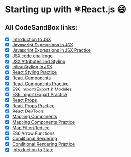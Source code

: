 # Starting up with ⚛️React.js :smile: 
## All CodeSandBox links:
- [x] [Introduction to JSX](https://codesandbox.io/s/introduction-to-jsx-forked-ijet3)
- [x] [Javascript Expressions in JSX](https://codesandbox.io/s/javascript-expressions-in-jsx-forked-5e6e1)
- [x] [Javascript Expressions in JSX Practice](https://codesandbox.io/s/javascript-expressions-in-jsx-practice-forked-2rrg4)
- [x] [JSX code challenge](https://codesandbox.io/s/jsx-code-challenge-forked-ctp96)
- [x] [JSX Attributes and Styling](https://codesandbox.io/s/jsx-attributes-and-styling-forked-ogujt?file=/src/index.js)
- [x] [Inline Styling in JSX ](https://codesandbox.io/s/inline-styling-in-jsx-forked-viu1q?file=/src/index.js)
- [x] [React Styling Practice ](https://codesandbox.io/s/react-styling-practice-forked-tjydt?file=/src/index.js)
- [x] [React Components](https://codesandbox.io/s/react-components-forked-sfhvl?file=/src/index.js)
- [x] [React Components Practice](https://codesandbox.io/s/react-components-practice-forked-vh9jl?file=/src/index.js)
- [x] [ES6 Import/Export & Modules](https://codesandbox.io/s/es6-importexport-modules-forked-8sgn5?file=/src/index.js)
- [x] [ES6 Import/Export Practice](https://codesandbox.io/s/es6-importexport-practice-forked-iir9m?file=/src/index.js)
- [x] [React Props](https://codesandbox.io/s/react-props-forked-zekwd?file=/src/index.js)
- [x] [React Props Practice](https://codesandbox.io/s/react-props-practice-forked-09601?file=/src/index.js)
- [x] [React DevTools](https://codesandbox.io/s/react-devtools-6h981?file=/src/index.js)
- [x] [Mapping Components](https://codesandbox.io/s/mapping-components-forked-e6994?file=/src/index.js)
- [x] [Mapping Components Practice](https://codesandbox.io/s/mapping-components-practice-forked-4k46m?file=/src/index.js)
- [x] [Map/Filter/Reduce](https://codesandbox.io/s/mapfilterreduce-forked-rs29z?file=/src/index.js)
- [x] [ES6 Arrow Functions](https://codesandbox.io/s/es6-arrow-functions-forked-rtbjz?file=/src/index.js)
- [x] [Conditional Rendering](https://codesandbox.io/s/conditional-rendering-forked-epsux?file=/src/index.js)
- [x] [Conditional Rendering Practice](https://codesandbox.io/s/conditional-rendering-practice-forked-g8mqj?file=/src/index.js)
- [x] [Introduction to State](https://codesandbox.io/s/introduction-to-state-completed-forked-kze9b?file=/src/index.js)